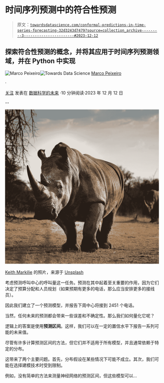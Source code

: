 # 时间序列预测中的**符合性预测**

> 原文：[`towardsdatascience.com/conformal-predictions-in-time-series-forecasting-32d3243d7479?source=collection_archive---------3-----------------------#2023-12-12`](https://towardsdatascience.com/conformal-predictions-in-time-series-forecasting-32d3243d7479?source=collection_archive---------3-----------------------#2023-12-12)

## 探索符合性预测的概念，并将其应用于时间序列预测领域，并在 Python 中实现

[](https://medium.com/@marcopeixeiro?source=post_page-----32d3243d7479--------------------------------)![Marco Peixeiro](https://medium.com/@marcopeixeiro?source=post_page-----32d3243d7479--------------------------------)[](https://towardsdatascience.com/?source=post_page-----32d3243d7479--------------------------------)![Towards Data Science](https://towardsdatascience.com/?source=post_page-----32d3243d7479--------------------------------) [Marco Peixeiro](https://medium.com/@marcopeixeiro?source=post_page-----32d3243d7479--------------------------------)

·

[关注](https://medium.com/m/signin?actionUrl=https%3A%2F%2Fmedium.com%2F_%2Fsubscribe%2Fuser%2F741c1c8fcfbd&operation=register&redirect=https%3A%2F%2Ftowardsdatascience.com%2Fconformal-predictions-in-time-series-forecasting-32d3243d7479&user=Marco+Peixeiro&userId=741c1c8fcfbd&source=post_page-741c1c8fcfbd----32d3243d7479---------------------post_header-----------) 发表在 [数据科学的未来](https://towardsdatascience.com/?source=post_page-----32d3243d7479--------------------------------) ·10 分钟阅读·2023 年 12 月 12 日[](https://medium.com/m/signin?actionUrl=https%3A%2F%2Fmedium.com%2F_%2Fvote%2Ftowards-data-science%2F32d3243d7479&operation=register&redirect=https%3A%2F%2Ftowardsdatascience.com%2Fconformal-predictions-in-time-series-forecasting-32d3243d7479&user=Marco+Peixeiro&userId=741c1c8fcfbd&source=-----32d3243d7479---------------------clap_footer-----------)

--

[](https://medium.com/m/signin?actionUrl=https%3A%2F%2Fmedium.com%2F_%2Fbookmark%2Fp%2F32d3243d7479&operation=register&redirect=https%3A%2F%2Ftowardsdatascience.com%2Fconformal-predictions-in-time-series-forecasting-32d3243d7479&source=-----32d3243d7479---------------------bookmark_footer-----------)![](img/c4815b8031d5f2b1e038b0ee4a966ea6.png)

[Keith Markilie](https://unsplash.com/@rhino007?utm_source=medium&utm_medium=referral) 的照片，来源于 [Unsplash](https://unsplash.com/?utm_source=medium&utm_medium=referral)

考虑预测呼叫中心的呼叫量这一任务。预测在其中起着至关重要的作用，因为它们决定了预算分配和人员规划（如果预期有更多的电话，那么应当安排更多的接线员）。

因此我们建立了一个预测模型，并报告下周中心将接到 2451 个电话。

当然，任何未来的预测都会带来一些误差和不确定性。那么我们如何量化它呢？

逻辑上的答案是使用**预测区间**。这样，我们可以在一定的置信水平下报告一系列可能的未来值。

尽管有许多计算预测区间的方法，但它们并不适用于所有模型，并且通常依赖于特定的分布。

这带来了两个主要问题。首先，分布假设在某些情况下可能不成立。其次，我们可能在选择建模技术时受到限制。

例如，没有简单的方法来测量神经网络的预测区间，但这些模型可以…
